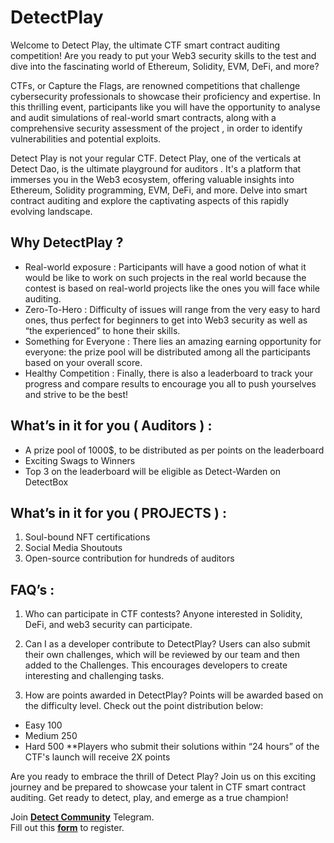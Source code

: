 # DetectPlay

Welcome to Detect Play, the ultimate CTF smart contract auditing competition! Are you ready to put your Web3 security skills to the test and dive into the fascinating world of Ethereum, Solidity, EVM, DeFi, and more?

CTFs, or Capture the Flags, are renowned competitions that challenge cybersecurity professionals to showcase their proficiency and expertise. In this thrilling event, participants like you will have the opportunity to analyse and audit simulations of real-world smart contracts, along with a comprehensive security assessment of the project , in order to identify vulnerabilities and potential exploits.

Detect Play is not your regular CTF. Detect Play, one of the verticals at Detect Dao, is the ultimate playground for auditors . It's a platform that immerses you in the Web3 ecosystem, offering valuable insights into Ethereum, Solidity programming, EVM, DeFi, and more. Delve into smart contract auditing and explore the captivating aspects of this rapidly evolving landscape.

## Why DetectPlay ? 

- Real-world exposure : Participants will have a good notion of what it would be like to work on such projects in the real world because the contest is based on real-world projects like the ones you will face while auditing.
- Zero-To-Hero : Difficulty of issues will range from the very easy to hard ones, thus perfect for beginners to get into Web3 security as well as “the experienced” to hone their skills.
- Something for Everyone : There lies an amazing earning opportunity for everyone: the prize pool will be distributed among all the participants based on your overall score.
- Healthy Competition : Finally, there is also a leaderboard to track your  progress and compare results to encourage you all to push yourselves and strive to be the best!

## What’s in it for you ( Auditors )  : 

- A prize pool of 1000$, to be distributed as per points on the leaderboard
- Exciting Swags to Winners
- Top 3 on the leaderboard will be eligible as Detect-Warden on DetectBox

## What’s in it for you ( PROJECTS ) : 
1. Soul-bound NFT certifications 
2. Social Media Shoutouts 
3. Open-source contribution for hundreds of auditors

## FAQ’s : 

1. Who can participate in CTF contests?
Anyone interested in Solidity, DeFi, and web3 security can participate.

2. Can I as a developer contribute to DetectPlay?
Users can also submit their own challenges, which will be reviewed by our team and then added to the Challenges. This encourages developers to create interesting and challenging tasks.

3. How are points awarded in DetectPlay?
Points will be awarded based on the difficulty level. Check out the point distribution below:
- Easy 100
- Medium 250
- Hard 500
**Players who submit their solutions within “24 hours” of the CTF's launch will receive 2X points

Are you ready to embrace the thrill of Detect Play? Join us on this exciting journey and be prepared to showcase your talent in CTF smart contract auditing. Get ready to detect, play, and emerge as a true champion!

Join **[Detect Community](https://t.me/detectcommunity)** Telegram. <br />
Fill out this **[form](https://forms.gle/5qWc2sKxSmYt1Ent8)** to register. 
